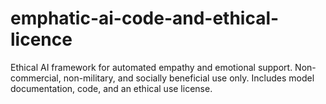 # emphatic-ai-code-and-ethical-licence
Ethical AI framework for automated empathy and emotional support. Non-commercial, non-military, and socially beneficial use only. Includes model documentation, code, and an ethical use license.
